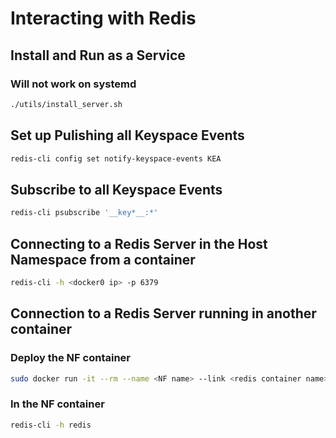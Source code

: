 # Interacting with Redis

## Install and Run as a Service

### Will not work on systemd

```bash
./utils/install_server.sh
```

## Set up Pulishing all Keyspace Events

```bash
redis-cli config set notify-keyspace-events KEA
```

## Subscribe to all Keyspace Events

```bash
redis-cli psubscribe '__key*__:*'
```

## Connecting to a Redis Server in the Host Namespace from a container

```bash
redis-cli -h <docker0 ip> -p 6379
```

## Connection to a Redis Server running in another container

### Deploy the NF container

```bash
sudo docker run -it --rm --name <NF name> --link <redis container name>:redis -d redis
```

### In the NF container

```bash
redis-cli -h redis
```
